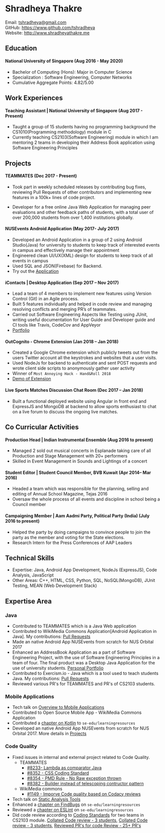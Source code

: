 # Shradheya Thakre

Email: tshradheya@gmail.com <br>
GitHub: https://www.github.com/tshradheya <br>
Website: http://www.shradheyathakre.me

## Education

#### National University of Singapore (Aug 2016 - May 2020)
- Bachelor of Computing (Hons): Major in Computer Science
- Specialization : Software Engineering, Computer Networks
- Cumulative Aggregate Points: 4.82/5.00

## Work Experiences

#### Teaching Assistant | National University of Singapore (Aug 2017 - Present)

- Taught a group of 15 students having no programming background the CS1010(Programming methodology) module in C
- Currently teaching CS2103(Software Engineering) module in which I am mentoring 2 teams in developing their Address Book application using Software Engineering Principles

## Projects


#### TEAMMATES (Dec 2017 - Present)

- Took part in weekly scheduled releases by contributing bug fixes, reviewing Pull Requests of other contributors and implementing new features in a 100k+ lines of code project. 

- Developer for a free online Java Web Application for managing peer evaluations and other feedback paths of students, with a total user of over 200,000 students from over 1,400 institutions globally.

#### NUSEvents Android Application (May 2017- July 2017)
- Developed an Android Application in a group of 2 using Android Studio(Java) for university to students to keep track of interested events in campus and effectively manage their appointment
- Engineered clean UI/UX(XML) design for students to keep track of all events in campus
- Used SQL and JSON(Firebase) for Backend.
- Try out the [Application](https://github.com/tshradheya/NUSEvents-Orbital)


#### iContacts | Desktop Application	(Sep 2017 – Nov 2017)
- Lead a team of 4 members to implement new features using Version Control (Git) in an Agile process.
- Built 5 features individually and helped in code review and managing resolving conflicts and merging
PR’s of teammates.
- Carried out Software Engineering Aspects like Testing using JUnit, writing useful documentation for
User Guide and Developer guide and CI tools like Travis, CodeCov and AppVeyor
- [Portfolio](https://cs2103aug2017-w14-b1.github.io/main/team/tshradheya.html)


#### OutCognito - Chrome Extension (Jan 2018 – Jan 2018)
- Created a Google Chrome extension which publicly tweets out from the users Twitter account all the keystrokes and websites that a user visits.
- Used NodeJs for backend to authenticate and sent POST requests and wrote client side scripts to anonymously gather user activity
- Winner of `Most Annoying Hack - Hand&Roll 2018`
- [Demo of Extension](https://github.com/tshradheya/chrome-extension-twitter)

#### Live Sports Matches Discussion Chat Room (Dec 2017 – Jan 2018)
- Built a functional deployed website using Angular in front end and ExpressJS and MongoDB at backend to allow sports enthusiast to chat on a live forum to discuss the ongoing live matches.


## Co Curricular Activities


#### Production Head | Indian Instrumental Ensemble (Aug 2016 to present)
- Managed 2 sold out musical concerts in Esplanade taking care of all Production and Stage Management with 20+ performers
- Skilled in Event Management in Sounds and Lightings of a concert

#### Student Editor | Student Council Member, BVB Kuwait (Apr 2014– Mar 2016)
- Headed a team which was responsible for the planning, selling and editing of Annual School Magazine, Tejas 2016
- Oversaw the whole process of all events and discipline in school being a Council member

#### Campaigning Member | Aam Aadmi Party, Political Party (India) (July 2016 to present)
- Helped the party by doing campaigns to convince people to join the party as the member and voting for the State elections.
- Research Intern for the Press Conferences of AAP Leaders

## Technical Skills

- Expertise: Java, Android App Development, NodeJs (ExpressJS), Code Analysis, JavaScript
- Other Areas: C++, HTML, CSS, Python, SQL, NoSQL(MongoDB), JUnit Testing, MEAN (Web Development Stack)

## Expertise Area

### Java
- Contributed to TEAMMATES which is a Java Web application
- Contributed to WikiMedia Commons Application[Android Application in Java]. My contributions: [Pull Requests](https://github.com/commons-app/apps-android-commons/pulls?q=is%3Apr+author%3Atshradheya+is%3Aclosed)
- Made an native Android App NUSEvents from scratch for NUS Orbital 2017
- Enhanced an AddressBook Application as a part of Software Engineering Project, with the use of Software Engineering Principles in a team of four. The final product was a Desktop Java Application for the use of university students. [Personal Portfolio](https://cs2103aug2017-w14-b1.github.io/main/team/tshradheya.html)
- Contributed to Exercism.io - Java which is a tool used to teach students Java. My contributions:
[Pull Requests](https://github.com/exercism/java/pulls?q=is%3Apr+author%3Atshradheya+is%3Aclosed)
- Reviewed various PR's for TEAMMATES and PR's of CS2103 students. 


### Mobile Applications
- Tech talk on [Overview to Mobile Applications](https://github.com/nus-cs3281/2018/issues/11)
- Contributed to Open Source Mobile App - WikiMedia Commons Application
- Contributed a [chapter on Kotlin](https://github.com/se-edu/learningresources/blob/master/contents/kotlin/kotlin.md) to `se-edu/learningresources`
- Developed an native Android App NUSEvents from scratch for NUS Orbital 2017. More details in [Projects](#Projects)

### Code Quality
- Fixed issues in internal and external project related to Code Quality.
    - TEAMMATES
        - [#8233- Lambda as comparator Java](https://github.com/TEAMMATES/teammates/pull/8233)
        - [#8352 - CSS Coding Standard](https://github.com/TEAMMATES/teammates/pull/8352)
        - [#8354 - PMD Rule - No Raw exception thrown](https://github.com/TEAMMATES/teammates/pull/8354)
        - [#8382 - Builder instead of telescoping contructor pattern](https://github.com/TEAMMATES/teammates/pull/8382)
    - WikiMedia commons
        - [#1149 - Imporve Code quality based on Codacy reviews](https://github.com/commons-app/apps-android-commons/pull/1149)
- Tech talk on [Static Analysis Tools](https://github.com/nus-cs3281/2018/issues/88)
- Enhanced a [chapter on FindBugs](https://github.com/se-edu/learningresources/pull/28) on `se-edu/learningresources`
- Reviewed a [chapter on ESLint](https://github.com/se-edu/learningresources/pull/38) on `se-edu/learningresources`
- Did code review according to [Coding Standards](https://oss-generic.github.io/process/codingStandards/CodingStandard-Java.html) for two teams in CS2103 module. [Collated Code review - 3 students](https://github.com/CS2103JAN2018-W10-B3/main/issues?q=is%3Aissue+author%3Atshradheya+is%3Aclosed), [Collated Code review - 3 students](https://github.com/CS2103JAN2018-W10-B4/main/issues?q=is%3Aissue+author%3Atshradheya+is%3Aclosed), [Reviewed PR's for code Review - 25+ PR's](https://github.com/nus-cs2103-AY1718S2/addressbook-level2/pulls?q=is%3Apr+assignee%3Atshradheya+is%3Aclosed)
